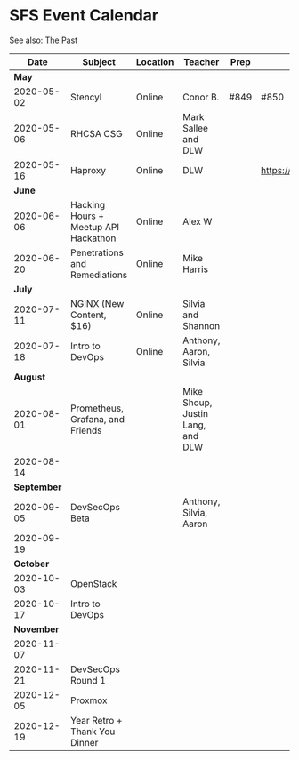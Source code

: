 # SFS Event Calendar

See also: [The Past](schedule-past.md)

| Date          | Subject   | Location     | Teacher           | Prep | Post | Promote | Payout |
| ------------- | --------- | ------------ | ----------------- | ---- | ---- | ------- | ------ |
| **May**       |
| 2020-05-02    | Stencyl | Online | Conor B. | #849 | #850 | #851 | #852 |
| 2020-05-06    | RHCSA CSG | Online | Mark Sallee and DLW |  |  |  |  |
| 2020-05-16    | Haproxy | Online | DLW |  | https://www.meetup.com/sofreeus/events/270351178/ |  |  |
| **June**      |
| 2020-06-06    | Hacking Hours + Meetup API Hackathon | Online | Alex W |  |  |  |  |
| 2020-06-20    | Penetrations and Remediations | Online | Mike Harris |  |  |  |  |
| **July**      |
| 2020-07-11    | NGINX (New Content, $16) | Online | Silvia and Shannon |  |  |  |  |
| 2020-07-18    | Intro to DevOps | Online | Anthony, Aaron, Silvia |  |  |  |  |
| **August**    |
| 2020-08-01    | Prometheus, Grafana, and Friends |  | Mike Shoup, Justin Lang, and DLW |  |  |  |  |
| 2020-08-14    |  |  |  |  |  |  |  |
| **September** |
| 2020-09-05    | DevSecOps Beta |  | Anthony, Silvia, Aaron |  |  |  |  |
| 2020-09-19    |  |  |  |  |  |  |  |
| **October**   |
| 2020-10-03    | OpenStack |  |  |  |  |  |  |
| 2020-10-17    | Intro to DevOps |  |  |  |  |  |  |
| **November**  |
| 2020-11-07    |  |  |  |  |  |  |  |
| 2020-11-21    | DevSecOps Round 1 |  |  |  |  |  |  |
| 2020-12-05    | Proxmox |  |  |  |  |  |  |
| 2020-12-19    | Year Retro + Thank You Dinner |  |  |  |  |  |  |